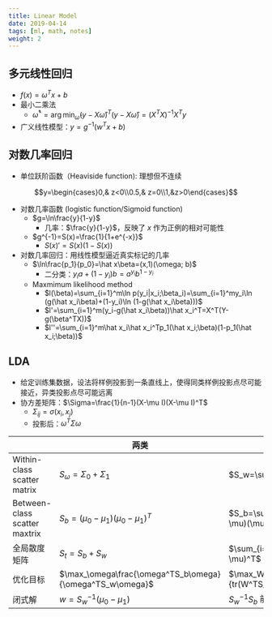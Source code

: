 ```yaml
---
title: Linear Model
date: 2019-04-14
tags: [ml, math, notes]
weight: 2
---
```


## **多元线性回归**

* $f(x)=\omega^Tx+b$
* 最小二乘法
    * $\hat\omega^*=\arg\min_{\hat\omega}(y-X\hat\omega)^T(y-X\hat\omega)=(X^TX)^{-1}X^Ty$
* 广义线性模型：$y=g^{-1}(w^Tx+b)$

## **对数几率回归**

* 单位跃阶函数（Heaviside function): 理想但不连续

$$y=\begin{cases}0,& z<0\\0.5,& z=0\\1,&z>0\end{cases}$$

* 对数几率函数 (logistic function/Sigmoid function)
    * $g=\ln\frac{y}{1-y}$
        * 几率：$\frac{y}{1-y}$，反映了 $x$ 作为正例的相对可能性
    * $g^{-1}=S(x)=\frac{1}{1+e^{-x}}$
        * $S(x)'=S(x)(1-S(x))$
* 对数几率回归：用线性模型逼近真实标记的几率
    * $\ln\frac{p_1}{p_0}=\hat x\beta=(x,1)(\omega; b)$
        * 二分类：$y_ia+(1-y_i)b=a^{y_i}b^{1-y_i}$
    * Maxmimum likelihood method
        * $l(\beta)=\sum_{i=1}^m\ln p(y_i|x_i;\beta_i)=\sum_{i=1}^my_i\ln (g(\hat x_i\beta)+(1-y_i)\ln (1-g(\hat x_i\beta)))$
        * $l'=\sum_{i=1}^m(y_i-g(\hat x_i\beta))\hat x_i^T=X^T(Y-g(\beta^TX))$
        * $l''=\sum_{i=1}^m\hat x_i\hat x_i^Tp_1(\hat x_i;\beta)(1-p_1(\hat x_i;\beta))$

## **LDA**

* 给定训练集数据，设法将样例投影到一条直线上，使得同类样例投影点尽可能接近，异类投影点尽可能远离
* 协方差矩阵：$\Sigma=\frac{1}{n-1}(X-\mu I)(X-\mu I)^T$
    * $\Sigma_{ij}=\sigma(x_i,x_j)$
    * 投影后：$\omega^T\Sigma\omega$

|                               | 两类                                                     | 一般                                            |
| ----------------------------- | -------------------------------------------------------- | ----------------------------------------------- |
| Within-class scatter matrix   | $S_\omega=\Sigma_0+\Sigma_1$                             | $S_w=\sum_{i=1}^N\Sigma_i$                      |
| Between-class scatter maxtrix | $S_b=(\mu_0-\mu_1)(\mu_0-\mu_1)^T$                       | $S_b=\sum_{i=1}^{N}m_i(\mu_i-\mu)(\mu_i-\mu)^Y$ |
| 全局散度矩阵                  | $S_t=S_b+S_w$                                            | $\sum_{i=1}^m(x_i-\mu)(x_i-\mu)^T$              |
| 优化目标                      | $\max_\omega\frac{\omega^TS_b\omega}{\omega^TS_w\omega}$ | $\max_W\frac{tr(W^TS_bW)}{tr(W^TS_wW)}$         |
| 闭式解                        | $w=S_w^{-1}(\mu_0-\mu_1)$                                | $S_w^{-1}S_b$ 前 $k$ 大广义特征向量             |
